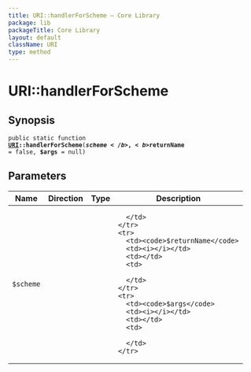 ```yaml
---
title: URI::handlerForScheme — Core Library
package: lib
packageTitle: Core Library
layout: default
className: URI
type: method
---
```


# URI::handlerForScheme

## Synopsis

<code>public static function <b><a href="URI">URI</a>::handlerForScheme</b>(<b>$scheme</b>, <b>$returnName</b> = false, <b>$args</b> = null)</code>

## Parameters

<table>
  <thead>
    <tr>
      <th>Name</th>
      <th>Direction</th>
      <th>Type</th>
      <th>Description</th>
    </tr>
  </thead>
  <tbody>
    <tr>
      <td><code>$scheme</code>
      <td><i></i></td>
      <td></td>
      <td>

      </td>
    </tr>
    <tr>
      <td><code>$returnName</code>
      <td><i></i></td>
      <td></td>
      <td>

      </td>
    </tr>
    <tr>
      <td><code>$args</code>
      <td><i></i></td>
      <td></td>
      <td>

      </td>
    </tr>
  </tbody>
</table>

